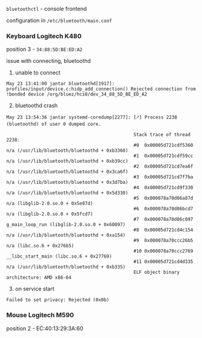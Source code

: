 `bluetoothctl` - console frontend

configuration in `/etc/bluetooth/main.conf`

### Keyboard Logitech K480

position 3 - `34:88:5D:BE:ED:A2`


issue with connecting, bluetoothd

1. unable to connect
   
 
```
May 23 13:41:00 jantar bluetoothd[1917]: profiles/input/device.c:hidp_add_connection() Rejected connection from !bonded device /org/bluez/hci0/dev_34_88_5D_BE_ED_A2
```
 
2. bluetoothd crash

```
May 23 13:54:36 jantar systemd-coredump[2277]: [🡕] Process 2238 (bluetoothd) of user 0 dumped core.

                                               Stack trace of thread 2238:
                                               #0  0x00005d721cdf5360 n/a (/usr/lib/bluetooth/bluetoothd + 0xb3360)
                                               #1  0x00005d721cdf59cc n/a (/usr/lib/bluetooth/bluetoothd + 0xb39cc)
                                               #2  0x00005d721cd7ea6f n/a (/usr/lib/bluetooth/bluetoothd + 0x3ca6f)
                                               #3  0x00005d721cd7f7ba n/a (/usr/lib/bluetooth/bluetoothd + 0x3d7ba)
                                               #4  0x00005d721cd9f330 n/a (/usr/lib/bluetooth/bluetoothd + 0x5d330)
                                               #5  0x000078a70d06a87d n/a (libglib-2.0.so.0 + 0x5e87d)
                                               #6  0x000078a70d06bcd7 n/a (libglib-2.0.so.0 + 0x5fcd7)
                                               #7  0x000078a70d06c097 g_main_loop_run (libglib-2.0.so.0 + 0x60097)
                                               #8  0x00005d721cd4c154 n/a (/usr/lib/bluetooth/bluetoothd + 0xa154)
                                               #9  0x000078a70ccc26b5 n/a (libc.so.6 + 0x276b5)
                                               #10 0x000078a70ccc2769 __libc_start_main (libc.so.6 + 0x27769)
                                               #11 0x00005d721cd4d335 n/a (/usr/lib/bluetooth/bluetoothd + 0xb335)
                                               ELF object binary architecture: AMD x86-64
```

3. on service start

```
Failed to set privacy: Rejected (0x0b)
```


### Mouse Logitech M590 

position 2 - EC:40:13:29:3A:60

